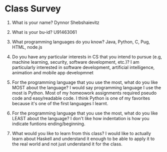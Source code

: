 # Class Survey

1. What is your name? Dynnor Shebshaievitz

2. What is your bu-id? U91463061

3. What programming languages do you know? Java, Python, C, Pug, HTML, node.js 

4. Do you have any particular interests in CS that you intend to pursue (e.g, machine learning, security, software development, etc.)? I am particularly interested in software development, artificial intelligence, animation and mobile app developmnet 

5. For the programming language that you use the most, what do you like MOST about the language? I would say programming language I use the most is Python. Most of my homeowork assignments required pseudo code and easy/readable code. I think Python is one of my favorites because it's one of the first languages I learnt.  

6. For the programming language that you use the most, what do you like LEAST about the language? I don't like how indentation is how you indicate funtions ending/beginning. 

7. What would you like to learn from this class? I would like to actually learn about Haskell and understand it enough to be able to apply it to the real world and not just understand it for the class. 
